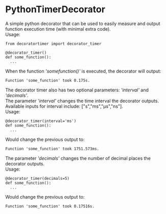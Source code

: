 ﻿# PythonTimerDecorator
A simple python decorator that can be used to easily measure and output function execution time (with minimal extra code).  
Usage:
```
from decoratortimer import decorator_timer

@decorator_timer()
def some_function():  
  ...
```

When the function *'somefunction()'* is executed, the decorator will output:
```
Function 'some_function' took 0.175s.
```

The decorator timer also has two optional parameters: *'interval'* and *'decimals'*.  
The parameter *'interval'* changes the time interval the decorator outputs.  
Available inputs for interval include: ["s","ms","µs","ns"].  
Usage:
```
@decorator_timer(interval='ms')
def some_function():  
  ...
```
Would change the previous output to:
```
Function 'some_function' took 1751.573ms.
```
The parameter *'decimals'* changes the number of decimal places the decorator outputs.  
Usage:
```
@decorator_timer(decimals=5)
def some_function():  
  ...
```
Would change the previous output to:
```
Function 'some_function' took 0.17516s.
```
